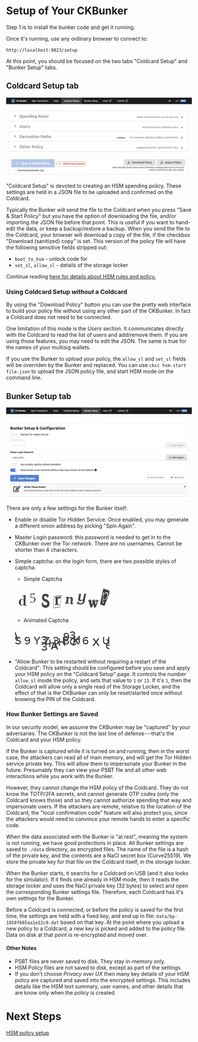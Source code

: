 # Setup of Your CKBunker

Step 1 is to install the bunker code and get it running.

Once it's running, use any ordinary browser to connect to:

    http://localhost:9823/setup

At this point, you should be focused on the two tabs "Coldcard Setup"
and "Bunker Setup" tabs.

## Coldcard Setup tab

![Coldcard Setup screen shot](img/cc-setup-tab.png)

"Coldcard Setup" is devoted to creating an HSM spending policy. These settings
are held in a JSON file to be uploaded and confirmed on the Coldcard.

Typically the Bunker will send the file to the Coldcard when you
press "Save & Start Policy" but you have the option of downloading
the file, and/or importing the JSON file before that point. This is useful if you
want to hand-edit the data, or keep a backup/restore a backup. When you
send the file to the Coldcard, your browser will download a copy of the file,
if the checkbox "Download (sanitized) copy" is set. This version of the policy
file will have the following sensitive fields stripped out:

- `boot_to_hsm` - unlock code for
- `set_sl`, `allow_sl` - details of the storage locker

Continue reading [here for details about HSM rules and policy.](policy.md)

### Using Coldcard Setup _without_ a Coldcard

By using the "Download Policy" button you can use the pretty web
interface to build your policy file without using any other part
of the CKBunker. In fact a Coldcard does not need to be connected.

One limitation of this mode is the _Users_ section. It communicates
directly with the Coldcard to read the list of users and add/remove them.
If you are using those features, you may need to edit the JSON. The same
is true for the names of your multisig wallets.

If you use the Bunker to upload your policy, the `allow_sl` and
`set_sl` fields will be overriden by the Bunker and replaced. You
can use `ckcc hsm-start file.json` to upload the JSON policy file,
and start HSM mode on the command line.

## Bunker Setup tab

![Bunker Setup screen shot](img/bk-setup-tab.png)

There are only a few settings for the Bunker itself:

- Enable or disable Tor Hidden Service: Once enabled, you may
  generate a different onion address by picking "Spin Again".

- Master Login password: this password is needed to get in to the CKBunker
  over the Tor network. There are no usernames. Cannot be shorter than 4 characters.

- Simple captcha: on the login form, there are two possible styles of captcha.

    -  Simple Captcha

    ![simple captcha](img/simple-captcha.png)

    - Animated Captcha

    ![animated captcha](img/animated-captcha.gif)

- "Allow Bunker to be restarted without requiring a restart of the Coldcard":
    This setting should be configured before you save and apply your HSM policy
    on the "Coldcard Setup" page. It controls the number `allow_sl` inside
    the policy, and sets that value to `1` or `13`. If it's `1`, then the
    Coldcard will allow only a single read of the Storage Locker, and the
    effect of that is the CKBunker can only be reset/started once without
    knowing the PIN of the Coldcard.

### How Bunker Settings are Saved

In our security model, we assume the CKBunker may be "captured" by
your adversaries. The CKBunker is not the last line of defense---that's the Coldcard
and your HSM policy.

If the Bunker is captured while it is turned on and running, then
in the worst case, the attackers can read all of main memory, and
will get the Tor Hidden service private key. This will allow them
to impersonate your Bunker in the future. Presumably they can view
your PSBT file and all other web interactions while you work with the Bunker.

However, they cannot change the HSM policy of the Coldcard. They
do not know the TOTP/2FA secrets, and cannot generate OTP codes
(only the Coldcard knows those) and so they cannot authorize spending
that way and impersonate users. If the attackers are remote, relative
to the location of the Coldcard, the "local confirmation code" feature 
will also protect you, since the attackers would need to convince
your remote hands to enter a specific code.

When the data associated with the Bunker is "at rest", meaning the
system is not running, we have good protections in place. All Bunker
settings are saved to `./data` directory, as encrypted files. The
name of the file is a hash of the private key, and the contents are
a NaCl secret box (Curve25519). We store the private key for that
file on the Coldcard itself, in the storage locker.

When the Bunker starts, it searchs for a Coldcard on USB (and it also
looks for the simulator). If it finds one already in HSM mode, then
it reads the storage locker and uses the NaCl private key (32 bytes)
to select and open the corresponding Bunker settings file. Therefore,
each Coldcard has it's own settings for the Bunker. 

Before a Coldcard is connected, or before the policy is saved for
the first time, the settings are held with a fixed key, and end up
in file: `data/bp-1850f665aa1e22c0.dat` based on that key. At the
point where you upload a new policy to a Coldcard, a new key is
picked and added to the policy file. Data on disk at that point is
re-encrypted and moved over.


#### Other Notes

- PSBT files are never saved to disk. They stay in-memory only.
- HSM Policy files are not saved to disk, except as part of the settings.
- If you don't choose _Privacy over UX_ then many key details of your HSM
  policy are captured and saved into the encrypted settings. This includes details
like the HSM text summary, user names, and other details that are know only
when the policy is created.

# Next Steps

[HSM policy setup](policy.md)
